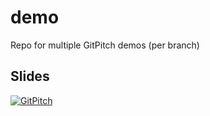 # demo
Repo for multiple GitPitch demos (per branch)

## Slides
[![GitPitch](https://gitpitch.com/assets/badge.svg)](https://gitpitch.com/terrywbrady/terrywbrady-demo/master?grs=github&t=white)
